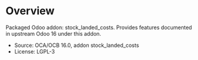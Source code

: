 # Overview

Packaged Odoo addon: stock_landed_costs. Provides features documented in upstream Odoo 16 under this addon.

- Source: OCA/OCB 16.0, addon stock_landed_costs
- License: LGPL-3
